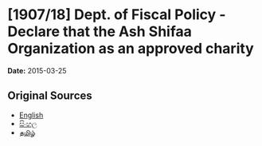 # [1907/18] Dept. of Fiscal Policy - Declare that the Ash Shifaa Organization as an approved charity

**Date:** 2015-03-25

## Original Sources

- [English](https://documents.gov.lk/view/extra-gazettes/2015/3/1907-18_E.pdf)
- [සිංහල](https://documents.gov.lk/view/extra-gazettes/2015/3/1907-18_S.pdf)
- [தமிழ்](https://documents.gov.lk/view/extra-gazettes/2015/3/1907-18_T.pdf)
